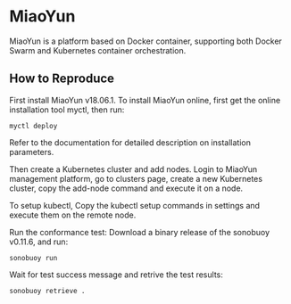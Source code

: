 # MiaoYun

MiaoYun is a platform based on Docker container, supporting both Docker Swarm and Kubernetes container orchestration.

## How to Reproduce

First install MiaoYun v18.06.1. To install MiaoYun online, first get the online installation tool myctl, then run:
```
myctl deploy
```
Refer to the documentation for detailed description on installation parameters.

Then create a Kubernetes cluster and add nodes. Login to MiaoYun management platform, go to clusters page, create a new Kubernetes cluster, copy the add-node command and execute it on a node.

To setup kubectl, Copy the kubectl setup commands in settings and execute them on the remote node.

Run the conformance test:
Download a binary release of the sonobuoy v0.11.6, and run:
```
sonobuoy run
```

Wait for test success message and retrive the test results:
```
sonobuoy retrieve .
```




